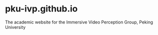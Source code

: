 # pku-ivp.github.io

The academic website for the Immersive Video Perception Group, Peking University

